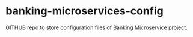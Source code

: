 # banking-microservices-config
GITHUB repo to store configuration files of Banking Microservice project.
